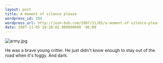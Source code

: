 ```yaml
---
layout: post
title: A moment of silence please
wordpress_id: 184
wordpress_url: http://josh-bob.com/2007/11/05/a-moment-of-silence-please/
date: 2007-11-05 10:28:02.000000000 -06:00
---
```

<img src="http://josh-bob.com/wp-content/uploads/2007/11/army.jpg" alt="army.jpg" />

He was a brave young critter. He just didn't know enough to stay out of the road when it's foggy. And dark.

